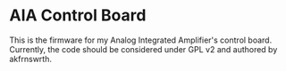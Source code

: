 AIA Control Board
=================

This is the firmware for my Analog Integrated Amplifier's control board.
Currently, the code should be considered under GPL v2 and authored by
akfrnswrth.
